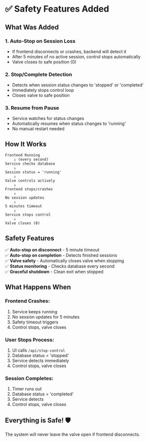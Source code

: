 # ✅ Safety Features Added

## What Was Added

### 1. Auto-Stop on Session Loss
- If frontend disconnects or crashes, backend will detect it
- After 5 minutes of no active session, control stops automatically
- Valve closes to safe position (0)

### 2. Stop/Complete Detection
- Detects when session status changes to 'stopped' or 'completed'
- Immediately stops control loop
- Closes valve to safe position

### 3. Resume from Pause
- Service watches for status changes
- Automatically resumes when status changes to 'running'
- No manual restart needed

## How It Works

```
Frontend Running
    ↓ (every second)
Service checks database
    ↓
Session status = 'running'
    ↓
Valve controls actively
    ↓
Frontend stops/crashes
    ↓
No session updates
    ↓
5 minutes timeout
    ↓
Service stops control
    ↓
Valve closes (0)
```

## Safety Features

✅ **Auto-stop on disconnect** - 5 minute timeout  
✅ **Auto-stop on completion** - Detects finished sessions  
✅ **Valve safety** - Automatically closes valve when stopping  
✅ **Status monitoring** - Checks database every second  
✅ **Graceful shutdown** - Clean exit when stopped  

## What Happens When

### Frontend Crashes:
1. Service keeps running
2. No session updates for 5 minutes
3. Safety timeout triggers
4. Control stops, valve closes

### User Stops Process:
1. UI calls `/api/stop-control`
2. Database status = 'stopped'
3. Service detects immediately
4. Control stops, valve closes

### Session Completes:
1. Timer runs out
2. Database status = 'completed'
3. Service detects
4. Control stops, valve closes

## Everything is Safe! 🛡️

The system will never leave the valve open if frontend disconnects.

